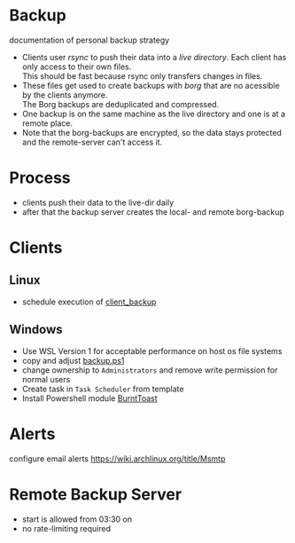 # Backup
documentation of personal backup strategy

- Clients user *rsync* to push their data into a *live directory*. Each client has only access to their own files. \
  This should be fast because rsync only transfers changes in files.
- These files get used to create backups with *borg* that are no acessible by the clients anymore. \
  The Borg backups are deduplicated and compressed.
- One backup is on the same machine as the live directory and one is at a remote place.
- Note that the borg-backups are encrypted, so the data stays protected and the remote-server can't access it.

# Process
-  clients push their data to the live-dir daily
-  after that the backup server creates the local- and remote borg-backup


# Clients

## Linux
- schedule execution of [client_backup](client_side_backup.sh)

## Windows
- Use WSL Version 1 for acceptable performance on host os file systems
- copy and adjust [backup.ps1](local_config/backup.ps1)
- change ownership to `Administrators` and remove write permission for normal users
- Create task in `Task Scheduler` from template
- Install Powershell module [BurntToast](https://github.com/Windos/BurntToast)


# Alerts
configure email alerts
https://wiki.archlinux.org/title/Msmtp

# Remote Backup Server
- start is allowed from 03:30 on
- no rate-limiting required
